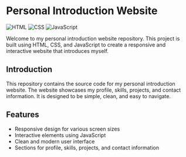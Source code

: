 # Personal Introduction Website

![HTML](https://img.shields.io/badge/language-HTML-%23E34F26.svg)
![CSS](https://img.shields.io/badge/language-CSS-%231572B6.svg)
![JavaScript](https://img.shields.io/badge/language-JavaScript-%23F7DF1E.svg)

Welcome to my personal introduction website repository. This project is built using HTML, CSS, and JavaScript to create a responsive and interactive website that introduces myself.

## Introduction

This repository contains the source code for my personal introduction website. The website showcases my profile, skills, projects, and contact information. It is designed to be simple, clean, and easy to navigate.

## Features

- Responsive design for various screen sizes
- Interactive elements using JavaScript
- Clean and modern user interface
- Sections for profile, skills, projects, and contact information
